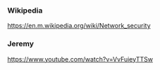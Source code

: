 ### Wikipedia
https://en.m.wikipedia.org/wiki/Network_security

### Jeremy
https://www.youtube.com/watch?v=VvFuieyTTSw
